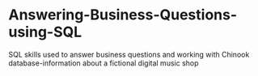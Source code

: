 # Answering-Business-Questions-using-SQL
SQL skills used to answer business questions and working with Chinook database-information about a fictional digital music shop
